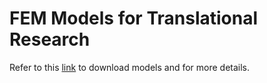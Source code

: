 # FEM Models for Translational Research
Refer to this [link](https://zenodo.org/record/3857041#.Xt7YSzpKhPY) to download models and for more details.
